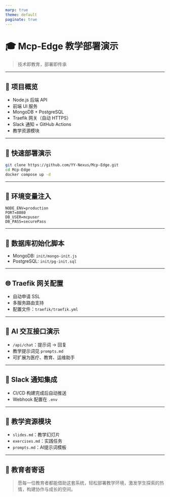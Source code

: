 ```yaml
---
marp: true
theme: default
paginate: true
---
```


# 🎓 Mcp-Edge 教学部署演示

> 技术即教育，部署即传承

---

## 🧩 项目概览

- Node.js 后端 API
- 前端 UI 服务
- MongoDB + PostgreSQL
- Traefik 网关（自动 HTTPS）
- Slack 通知 + GitHub Actions
- 教学资源模块

---

## 🚀 快速部署演示

```bash
git clone https://github.com/YY-Nexus/Mcp-Edge.git
cd Mcp-Edge
docker compose up -d
```

---

## 🔐 环境变量注入

```env
NODE_ENV=production
PORT=8080
DB_USER=mcpuser
DB_PASS=securePass
```

---

## 🧬 数据库初始化脚本

- MongoDB: `init/mongo-init.js`
- PostgreSQL: `init/pg-init.sql`

---

## 🌐 Traefik 网关配置

- 自动申请 SSL
- 多服务路由支持
- 配置文件：`traefik/traefik.yml`

---

## 🤖 AI 交互接口演示

- `/api/chat`：提示词 → 回复
- 教学提示词见 `prompts.md`
- 可扩展为医疗、教育、运维助手

---

## 📣 Slack 通知集成

- CI/CD 构建完成后自动推送
- Webhook 配置在 `.env`

---

## 📘 教学资源模块

- `slides.md`：教学幻灯片
- `exercises.md`：实践任务
- `prompts.md`：AI提示词模板

---

## 🧠 教育者寄语

> 愿每一位教育者都能借助这套系统，轻松部署教学环境，激发学生探索的热情，构建协作与成长的空间。

